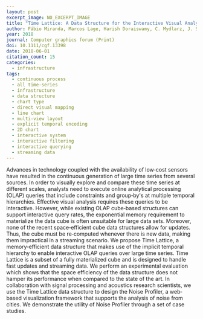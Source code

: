 ```yaml
---
layout: post
excerpt_image: NO_EXCERPT_IMAGE
title: "Time Lattice: A Data Structure for the Interactive Visual Analysis of Large Time Series"
author: Fábio Miranda, Marcos Lage, Harish Doraiswamy, C. Mydlarz, J. Salamon, Y. Lockerman, J. Freire & Cláudio T. Silva
year: 2018
journal: Computer graphics forum (Print)
doi: 10.1111/cgf.13398
date: 2018-06-01
citation_count: 15
categories:
  - infrastructure
tags:
  - continuous process
  - all time-series
  - infrastructure
  - data structure
  - chart type
  - direct visual mapping
  - line chart
  - multi-view layout
  - explicit temporal encoding
  - 2D chart
  - interactive system
  - interactive filtering
  - interactive querying
  - streaming data
---
```

Advances in technology coupled with the availability of low‐cost sensors have resulted in the continuous generation of large time series from several sources. In order to visually explore and compare these time series at different scales, analysts need to execute online analytical processing (OLAP) queries that include constraints and group‐by's at multiple temporal hierarchies. Effective visual analysis requires these queries to be interactive. However, while existing OLAP cube‐based structures can support interactive query rates, the exponential memory requirement to materialize the data cube is often unsuitable for large data sets. Moreover, none of the recent space‐efficient cube data structures allow for updates. Thus, the cube must be re‐computed whenever there is new data, making them impractical in a streaming scenario. We propose Time Lattice, a memory‐efficient data structure that makes use of the implicit temporal hierarchy to enable interactive OLAP queries over large time series. Time Lattice is a subset of a fully materialized cube and is designed to handle fast updates and streaming data. We perform an experimental evaluation which shows that the space efficiency of the data structure does not hamper its performance when compared to the state of the art. In collaboration with signal processing and acoustics research scientists, we use the Time Lattice data structure to design the Noise Profiler, a web‐based visualization framework that supports the analysis of noise from cities. We demonstrate the utility of Noise Profiler through a set of case studies.
